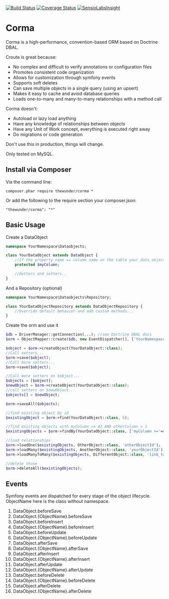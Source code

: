 [![Build Status](https://api.travis-ci.org/thewunder/corma.svg?branch=master)](https://travis-ci.org/thewunder/corma)
[![Coverage Status](https://coveralls.io/repos/github/thewunder/corma/badge.svg?branch=master)](https://coveralls.io/github/thewunder/corma?branch=master)
[![SensioLabsInsight](https://insight.sensiolabs.com/projects/3ab739ee-d54a-457d-9eec-43261102dfe4/mini.png)](https://insight.sensiolabs.com/projects/3ab739ee-d54a-457d-9eec-43261102dfe4)

Corma
=====

Corma is a high-performance, convention-based ORM based on Doctrine DBAL.

Croute is great because:

* No complex and difficult to verify annotations or configuration files
* Promotes consistent code organization
* Allows for customization through symfony events
* Supports soft deletes
* Can save multiple objects in a single query (using an upsert)
* Makes it easy to cache and avoid database queries
* Loads one-to-many and many-to-many relationships with a method call

Corma doesn't:

* Autoload or lazy load anything
* Have any knowledge of relationships between objects
* Have any Unit of Work concept, everything is executed right away
* Do migrations or code generation

Don't use this in production, things will change.

Only tested on MySQL.

Install via Composer
--------------------
Via the command line:

    composer.phar require thewunder/corma *

Or add the following to the require section your composer.json:

    "thewunder/corma": "*"

Basic Usage
-----------
Create a DataObject
```php
namespace YourNamespace\Dataobjects;

class YourDataObject extends DataObject {
    //If the property name == column name on the table your_data_objects it will be saved
    protected $myColumn;

    //Getters and setters..
}
```

And a Repository (optional)
```php
namespace YourNamespace\Dataobjects\Repository;

class YourDataObjectRepository extends DataObjectRepository {
    //Override default behavior and add custom methods...
}
```

Create the orm and use it
```php
$db = DriverManager::getConnection(...); //see Doctrine DBAL docs
$orm = ObjectMapper::create($db, new EventDispatcher(), ['YourNamespace\\Dataobjects']);

$object = $orm->createObject(YourDataObject::class);
//Call setters...
$orm->save($object);
//Call more setters...
$orm->save($object);

//Call more setters on $object...
$objects = [$object];
$newObject = $orm->createObject(YourDataObject::class);
//call setters on $newObject..
$objects[] = $newObject;

$orm->saveAll($objects);

//find existing object by id
$existingObject = $orm->find(YourDataObject::class, 5);

//find existing objects with myColumn >= 42 AND otherColumn = 1
$existingObjects = $orm->findBy(YourDataObject::class, ['myColumn >='=>42, 'otherColumn'=>1], ['sortColumn'=>'ASC']);

//load relationships
$orm->loadOne($existingObjects, OtherObject::class, 'otherObjectId');
$orm->loadMany($existingObjects, AnotherObject::class, 'yourObjectId');
$orm->loadManyToMany($existingObjects, DifferentObject::class, 'link_table');

//delete those
$orm->deleteAll($existingObjects);
```

Events
------

Symfony events are dispatched for every stage of the object lifecycle. ObjectName here is the class without namespace.

1. DataObject.beforeSave
1. DataObject.{ObjectName}.beforeSave
1. DataObject.beforeInsert
1. DataObject.{ObjectName}.beforeInsert
1. DataObject.beforeUpdate
1. DataObject.{ObjectName}.beforeUpdate
1. DataObject.afterSave
1. DataObject.{ObjectName}.afterSave
1. DataObject.afterInsert
1. DataObject.{ObjectName}.afterInsert
1. DataObject.afterUpdate
1. DataObject.{ObjectName}.afterUpdate
1. DataObject.beforeDelete
1. DataObject.{ObjectName}.beforeDelete
1. DataObject.afterDelete
1. DataObject.{ObjectName}.afterDelete

